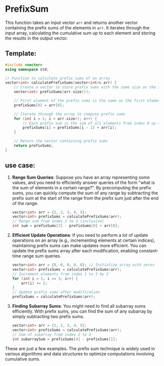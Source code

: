 # PrefixSum

This function takes an input vector `arr` and returns another vector containing the prefix sums of the elements in `arr`. It iterates through the input array, calculating the cumulative sum up to each element and storing the results in the output vector.

## Template:

```cpp
#include <vector>
using namespace std;

// Function to calculate prefix sums of an array
vector<int> calculatePrefixSums(vector<int>& arr) {
    // Create a vector to store prefix sums with the same size as the input array
    vector<int> prefixSums(arr.size());

    // First element of the prefix sums is the same as the first element of the array
    prefixSums[0] = arr[0];

    // Iterate through the array to compute prefix sums
    for (int i = 1; i < arr.size(); i++) {
        // Each prefix sum is the sum of all elements from index 0 up to the current index
        prefixSums[i] = prefixSums[i - 1] + arr[i];
    }

    // Return the vector containing prefix sums
    return prefixSums;
}

```

## use case:

1.  **Range Sum Queries**: Suppose you have an array representing some values, and you need to efficiently answer queries of the form "what is the sum of elements in a certain range?". By precomputing the prefix sums, you can quickly compute the sum of any range by subtracting the prefix sum at the start of the range from the prefix sum just after the end of the range.

    ```cpp
    vector<int> arr = {1, 2, 3, 4, 5};
    vector<int> prefixSums = calculatePrefixSums(arr);
    // Range sum from index 1 to 3 (inclusive)
    int sum = prefixSums[3] - prefixSums[0] + arr[0];
    ```
2.  **Efficient Update Operations**: If you need to perform a lot of update operations on an array (e.g., incrementing elements at certain indices), maintaining prefix sums can make updates more efficient. You can update the prefix sums array after each modification, enabling constant-time range sum queries.

    ```cpp
    vector<int> arr = {0, 0, 0, 0, 0}; // Initialize array with zeros
    vector<int> prefixSums = calculatePrefixSums(arr);
    // Increment elements from index 1 to 3 by 2
    for (int i = 1; i <= 3; i++) {
        arr[i] += 2;
    }
    // Update prefix sums after modification
    prefixSums = calculatePrefixSums(arr);
    ```
3.  **Finding Subarray Sums**: You might need to find all subarray sums efficiently. With prefix sums, you can find the sum of any subarray by simply subtracting two prefix sums.

    ```cpp
    vector<int> arr = {1, 2, 3, 4, 5};
    vector<int> prefixSums = calculatePrefixSums(arr);
    // Sum of subarray from index 2 to 4
    int subarraySum = prefixSums[4] - prefixSums[1]; 
    ```

These are just a few examples. The prefix sum technique is widely used in various algorithms and data structures to optimize computations involving cumulative sums.
